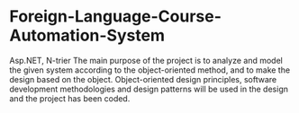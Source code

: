 # Foreign-Language-Course-Automation-System
Asp.NET, N-trier
The main purpose of the project is to analyze and model the given system according to the object-oriented method,
and to make the design based on the object.
Object-oriented design principles, software development methodologies and design patterns will be used in the design and the project has been coded.
